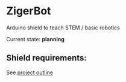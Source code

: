 # ZigerBot
Arduino shield to teach STEM / basic robotics

Current state: **planning**

## Shield requirements:

See [project outline](ProjectOutline.md)
